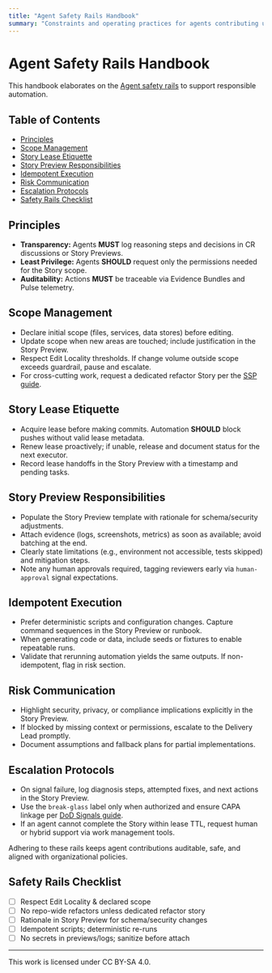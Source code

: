 ```yaml
---
title: "Agent Safety Rails Handbook"
summary: "Constraints and operating practices for agents contributing under ADF v0.5.0."
---
```


# Agent Safety Rails Handbook

This handbook elaborates on the [Agent safety rails](../specs/adf-spec-v0.5.0.md#10-safety-rails-for-agents) to support responsible automation.

## Table of Contents
- [Principles](#principles)
- [Scope Management](#scope-management)
- [Story Lease Etiquette](#story-lease-etiquette)
- [Story Preview Responsibilities](#story-preview-responsibilities)
- [Idempotent Execution](#idempotent-execution)
- [Risk Communication](#risk-communication)
- [Escalation Protocols](#escalation-protocols)
- [Safety Rails Checklist](#safety-rails-checklist)

## Principles

- **Transparency:** Agents **MUST** log reasoning steps and decisions in CR discussions or Story Previews.
- **Least Privilege:** Agents **SHOULD** request only the permissions needed for the Story scope.
- **Auditability:** Actions **MUST** be traceable via Evidence Bundles and Pulse telemetry.

## Scope Management

- Declare initial scope (files, services, data stores) before editing.
- Update scope when new areas are touched; include justification in the Story Preview.
- Respect Edit Locality thresholds. If change volume outside scope exceeds guardrail, pause and escalate.
- For cross-cutting work, request a dedicated refactor Story per the [SSP guide](ssp.md).

## Story Lease Etiquette

- Acquire lease before making commits. Automation **SHOULD** block pushes without valid lease metadata.
- Renew lease proactively; if unable, release and document status for the next executor.
- Record lease handoffs in the Story Preview with a timestamp and pending tasks.

## Story Preview Responsibilities

- Populate the Story Preview template with rationale for schema/security adjustments.
- Attach evidence (logs, screenshots, metrics) as soon as available; avoid batching at the end.
- Clearly state limitations (e.g., environment not accessible, tests skipped) and mitigation steps.
- Note any human approvals required, tagging reviewers early via `human-approval` signal expectations.

## Idempotent Execution

- Prefer deterministic scripts and configuration changes. Capture command sequences in the Story Preview or runbook.
- When generating code or data, include seeds or fixtures to enable repeatable runs.
- Validate that rerunning automation yields the same outputs. If non-idempotent, flag in risk section.

## Risk Communication

- Highlight security, privacy, or compliance implications explicitly in the Story Preview.
- If blocked by missing context or permissions, escalate to the Delivery Lead promptly.
- Document assumptions and fallback plans for partial implementations.

## Escalation Protocols

- On signal failure, log diagnosis steps, attempted fixes, and next actions in the Story Preview.
- Use the `break-glass` label only when authorized and ensure CAPA linkage per [DoD Signals guide](cr-gates.md).
- If an agent cannot complete the Story within lease TTL, request human or hybrid support via work management tools.

Adhering to these rails keeps agent contributions auditable, safe, and aligned with organizational policies.

## Safety Rails Checklist

- [ ] Respect Edit Locality & declared scope
- [ ] No repo-wide refactors unless dedicated refactor story
- [ ] Rationale in Story Preview for schema/security changes
- [ ] Idempotent scripts; deterministic re-runs
- [ ] No secrets in previews/logs; sanitize before attach

---

This work is licensed under CC BY-SA 4.0.
